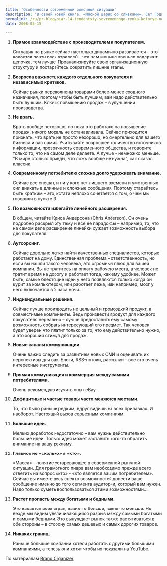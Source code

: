 ```yaml
---
title: 'Особенности современной рыночной ситуации'
description: 'В своей новой книге, «Мясной шарик со сливками», Сет Годин (Seth Godin) приводит список из 14-ти тенденций современного рынка, которые необходимо учитывать любому бренду. Прямое взаимодействие с производителем и покупателем.'
permalink: /ru/pr-blog/piar-14-tendentsiy-sovremennogo-rynka-kotorye-neobkhodimo-uchityvat
date: 2008-05-15

---
```


<ol>
<li><strong>Прямое взаимодействие с производителем и покупателем.</strong>

Ситуация на рынке сейчас настолько динамично развивается – это касается почти всех отраслей – что чем меньше звеньев содержит цепочка, тем лучше. Проанализируйте свою организационную структуру и постарайтесь сократить лишние этапы.</li>
<li><strong>Возросла важность каждого отдельного покупателя и независимых критиков.</strong>

Сейчас рынки переполнены товарами более-менее сходного назначения, поэтому чтобы быть лучшим, вам надо действительно быть лучшим. Ключ к повышению продаж – в  улучшении производства.</li>
<li><strong>Не врать.</strong>

Врать вообще нехорошо, но пока это работало на повышение продаж, никого мораль не останавливала. Сейчас приходится признать, что врать не просто нехорошо, но смертельно для вашего бизнеса и вас самих. Учитывайте возросшее количество источников информации, прозрачность современного общества, и говорите только то, что на самом деле делаете. А лучше - немножко меньше. "В мире столько правды, что ложь вообще не нужна", как сказал классик.</li>
<li><strong>Современному потребителю сложно долго удерживать внимание.</strong>

Сейчас все спешат, и ни у кого нет лишнего времени и умственных сил вникать в длинные и сложные сообщения. Поэтому старайтесь быть кратким – это, кстати неплохо сочетается с том, о чем мы говорили в пункте 3.</li>
<li><strong>По возможности избегайте линейного расширения.</strong>

В общем, читайте Криса Андерсона (Chris Anderson). Он очень подробно раскрыл эту тему и все ее парадоксы – например, то, что на самом деле расширение линейки сужает возможность выбора для покупателя.</li>
<li><strong>Аутсорсинг.</strong>

Сейчас довольно легко найти качественных специалистов, которые работают на дому. Единственная проблема – ответственность, но если вы нашли такого человека, это огромный плюс для вашей компании. Вы не тратитесь на оплату рабочего места, а человек не тратит время на дорогу и работает тогда, как ему удобнее. Может быть, самые блестящие идеи у него появляются только когда он курит за компьютером, или работает лежа, или например, мозг у него включается в 2 часа ночи… </li>
<li><strong>Индивидуальные решения.</strong>

Сейчас лучше производить не цельный и громоздкий продукт, а совместимые компоненты. Ведь произвести продукт для каждого покупателя нереально – лучше предоставить ему самому возможность собрать интересующий его предмет. Так человек будет уверен что платит только за то, что ему действительно нужно, а это хороший стимул для продаж.</li>
<li><strong>Новые каналы коммуникации.</strong>

Очень важно следить за развитием новых СМИ и оценивать их перспективы для вас. Блоги, RSS-потоки, рассылки – все это очень интересные инструменты.</li>
<li><strong>Прямая коммуникация и коммерция между самими потребителями.</strong>

Очень рекомендую изучить опыт eBay.</li>
<li><strong>Дефицитные и частые товары часто меняются местами.</strong>

То, что было раньше редким, вдруг видишь на всех прилавках. И наоборот. Настоящий вызов серьезным компаниям.  </li>
<li><strong>Большие идеи.</strong>

Мелких доработок недостаточно – вам нужны действительно большие идеи. Только идея может заставить кого-то обратить внимание на вашу рекламу. </li>
<li><strong>Главное не «сколько» а «кто». </strong>

«Масса» - понятие устаревающее в соверменной рынчной ситуации. Для грамотного пиара вам необходимо прежде всего ответить на вопрос «кто» - «кто является вашим потребителем». Сейчас вы имеете весь спектр возможностей донести ваше сообщение именно до того сегмента аудитории, который вам нужен. Надо только суметь воспользоваться этими возможностями…</li>
<li><strong>Растет пропасть между богатыми и бедными.</strong>

Это касается всех стран, каких-то больше, каких-то меньше. Но везде мы видим увеличивающийся разрыв между самыми богатыми и самыми бедными. Это вынуждает рынок также растягиваться в обе стороны – в сторону самых дешевых и самых дорогих товаров.</li>
<li><strong>Никаких границ.</strong>

Раньше большие компании хотели работать с другими большими компаниями, а теперь они хотят чтобы их показали на  YouTube.</li>
</ol>

По материалам <a href="https://brandorganizer.com/blog/2008/04/28/the-14-trends-of-new-marketing-that-your-brand-cant-ignore/">Brand Organizer</a>

